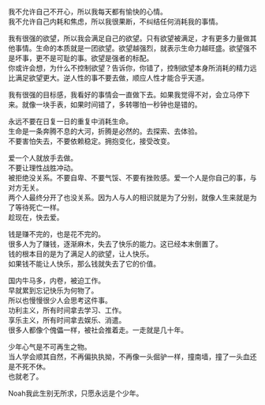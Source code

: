 我不允许自己不开心，所以我每天都有愉快的心情。  
我不允许自己内耗和焦虑，所以我很果断，不纠结任何消耗我的事情。  

我有很强的欲望，所以我会满足自己的欲望。只有欲望被满足，才有更多力量做其他事情。生命的本质就是一团欲望。欲望越强烈，就表示生命力越旺盛。欲望强不是坏事，更不是可耻的事。欲望是强者的标配。  
你或许会想，为什么不控制欲望？告诉你，你错了，控制欲望本身所消耗的精力远比满足欲望更大。逆人性的事不要去做，顺应人性才能合乎天道。  

我有很强的目标感，我看好的事情会一直做下去。如果我觉得不对，会立马停下来。就像一块手表，如果时间错了，多转哪怕一秒钟也是错的。  

永远不要在日复一日的重复中消耗生命。  
生命是一条奔腾不息的大河，折腾是必然的。去探索、去体验。  
不要害怕失去，不要依赖稳定。拥抱变化，接受改变。  

爱一个人就放手去做。  
不要让理性战胜冲动。  
被拒绝没关系。不要自卑、不要气馁、不要有挫败感。爱一个人是你自己的事，与对方无关。  
两个人最终分开了也没关系。因为人与人的相识就是为了分别，就像人生来就是为了等待死亡一样。  
趁现在，快去爱。  

钱是赚不完的，也是花不完的。  
很多人为了赚钱，逐渐麻木，失去了快乐的能力。这已经本末倒置了。  
钱的根本目的是为了满足人的欲望，让人快乐。  
如果钱不能让人快乐，那么钱就失去了它的价值。  

国内牛马多，内卷，被迫工作。  
早就累到忘记快乐为何物了。  
所以也慢慢很少人会思考这件事。  
功利主义，所有时间拿去学习、工作。  
享乐主义，所有时间拿去娱乐、消遣。  
很多人都像个傀儡一样，被社会推着走。一走就是几十年。  

少年心气是不可再生之物。  
当人学会顺其自然，不再偏执执拗，不再像一头倔驴一样，撞南墙，撞了一头血还是不死不休。  
也就老了。  

Noah我此生别无所求，只愿永远是个少年。  
